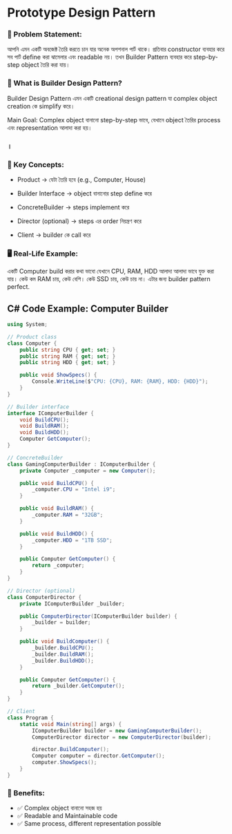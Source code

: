 # Prototype Design Pattern

### 🔷 Problem Statement:

আপনি এমন একটি অবজেক্ট তৈরি করতে চান যার অনেক অপশনাল পার্ট থাকে। প্রতিবার constructor ব্যবহার করে সব পার্ট define করা ঝামেলার এবং readable নয়। তখন Builder Pattern ব্যবহার করে step-by-step object তৈরি করা যায়।

### 🧱 What is Builder Design Pattern?

Builder Design Pattern এমন একটি creational design pattern যা complex object creation কে simplify করে।

Main Goal: Complex object বানানো step-by-step ভাবে, যেখানে object তৈরির process এবং representation আলাদা করা হয়।

### ।

### 🧰 Key Concepts:

- Product → যেটা তৈরি হবে (e.g., Computer, House)

- Builder Interface → object বানানোর step define করে

- ConcreteBuilder → steps implement করে

- Director (optional) → steps এর order নিয়ন্ত্রণ করে

- Client → builder কে call করে

### 🖥️ Real-Life Example:

একটি Computer build করার কথা ভাবো যেখানে CPU, RAM, HDD আলাদা আলাদা ভাবে যুক্ত করা যায়। কেউ কম RAM চায়, কেউ বেশি। কেউ SSD চায়, কেউ চায় না। এটার জন্য builder pattern perfect.

## C# Code Example: Computer Builder

```cs
using System;

// Product class
class Computer {
    public string CPU { get; set; }
    public string RAM { get; set; }
    public string HDD { get; set; }

    public void ShowSpecs() {
        Console.WriteLine($"CPU: {CPU}, RAM: {RAM}, HDD: {HDD}");
    }
}

// Builder interface
interface IComputerBuilder {
    void BuildCPU();
    void BuildRAM();
    void BuildHDD();
    Computer GetComputer();
}

// ConcreteBuilder
class GamingComputerBuilder : IComputerBuilder {
    private Computer _computer = new Computer();

    public void BuildCPU() {
        _computer.CPU = "Intel i9";
    }

    public void BuildRAM() {
        _computer.RAM = "32GB";
    }

    public void BuildHDD() {
        _computer.HDD = "1TB SSD";
    }

    public Computer GetComputer() {
        return _computer;
    }
}

// Director (optional)
class ComputerDirector {
    private IComputerBuilder _builder;

    public ComputerDirector(IComputerBuilder builder) {
        _builder = builder;
    }

    public void BuildComputer() {
        _builder.BuildCPU();
        _builder.BuildRAM();
        _builder.BuildHDD();
    }

    public Computer GetComputer() {
        return _builder.GetComputer();
    }
}

// Client
class Program {
    static void Main(string[] args) {
        IComputerBuilder builder = new GamingComputerBuilder();
        ComputerDirector director = new ComputerDirector(builder);

        director.BuildComputer();
        Computer computer = director.GetComputer();
        computer.ShowSpecs();
    }
}


```

### 🧠 Benefits:

- ✅ Complex object বানানো সহজ হয়
- ✅ Readable and Maintainable code
- ✅ Same process, different representation possible
